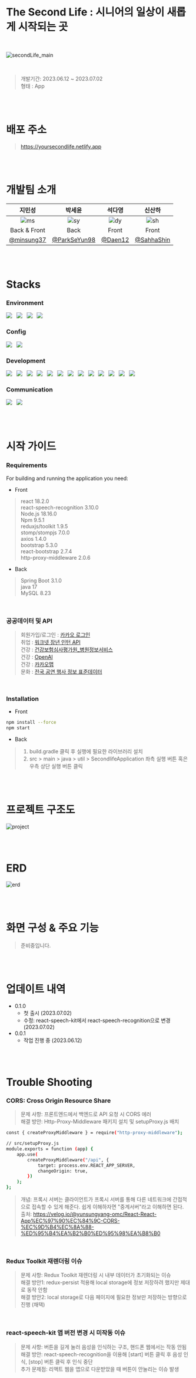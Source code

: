 # The Second Life : 시니어의 일상이 새롭게 시작되는 곳

<br/>

![secondLife_main](https://github.com/SahhaShin/coding_test/assets/33896511/23d19c21-807a-4828-bfc6-b14b290863e1)

<br/>

> 개발기간: 2023.06.12 ~ 2023.07.02
> <br/>
> 형태 : App


<br/><br/>


# 배포 주소
> https://yoursecondlife.netlify.app


<br/><br/>


# 개발팀 소개

|지민성|박세윤|석다영|신산하|
|:---:|:---:|:---:|:---:|
|![ms](https://github.com/TheSecondLife/.github/assets/33896511/38fa6812-535c-496d-a9fc-15a60f2305b4)|![sy](https://github.com/TheSecondLife/.github/assets/33896511/4d40dc02-0f62-48c3-98cb-dcabeb572e89)|![dy](https://github.com/TheSecondLife/.github/assets/33896511/ece3b5c5-086a-401c-8597-704c20b1cd2c)|![sh](https://github.com/TheSecondLife/.github/assets/33896511/53234771-3ed7-46fb-8d11-25c54aa05adc)|
|Back & Front|Back|Front|Front|
|<a href="https://github.com/minsung37">@minsung37</a>|<a href="https://github.com/ParkSeYun98">@ParkSeYun98</a>|<a href="https://github.com/Daen12">@Daen12</a>|<a href="https://github.com/SahhaShin">@SahhaShin</a>|


<br/><br/>


# Stacks

### Environment
<img src="https://img.shields.io/badge/github-181717?style=for-the-badge&logo=github&logoColor=white"> &nbsp; <img src="https://img.shields.io/badge/git-F05032?style=for-the-badge&logo=git&logoColor=white"> &nbsp; <img src="https://img.shields.io/badge/Visual Studio Code-007ACC?style=for-the-badge&logo=Visual Studio Code&logoColor=white"/> &nbsp; <img src="https://img.shields.io/badge/IntelliJ IDEA-000000?style=for-the-badge&logo=IntelliJ IDEA&logoColor=white"/>


### Config
<img src="https://img.shields.io/badge/Gradle-02303A?style=for-the-badge&logo=gradle&logoColor=white"> &nbsp; <img src="https://img.shields.io/badge/npm-CB3837?style=for-the-badge&logo=npm&logoColor=white">


### Development
<img src="https://img.shields.io/badge/react-61DAFB?style=for-the-badge&logo=react&logoColor=black"> &nbsp; <img src="https://img.shields.io/badge/javascript-F7DF1E?style=for-the-badge&logo=javascript&logoColor=black"> &nbsp; <img src="https://img.shields.io/badge/bootstrap-7952B3?style=for-the-badge&logo=bootstrap&logoColor=white"> &nbsp; <img src="https://img.shields.io/badge/springboot-6DB33F?style=for-the-badge&logo=springboot&logoColor=white"> &nbsp; <img src="https://img.shields.io/badge/mongoDB-47A248?style=for-the-badge&logo=MongoDB&logoColor=white"> &nbsp; <img src="https://img.shields.io/badge/MySQL-4479A1?style=for-the-badge&logo=MySQL&logoColor=white"> &nbsp; <img src="https://img.shields.io/badge/gradle-02303A?style=for-the-badge&logo=gradle&logoColor=white"> &nbsp; <img src="https://img.shields.io/badge/socket.io-010101?style=for-the-badge&logo=socket.io&logoColor=white"> &nbsp; <img src="https://img.shields.io/badge/amazon ec2-FF9900?style=for-the-badge&logo=amazon ec2&logoColor=white"> &nbsp; <img src="https://img.shields.io/badge/amazon rds-527FFF?style=for-the-badge&logo=amazon rds&logoColor=white"> &nbsp; <img src="https://img.shields.io/badge/amazon s3-569A31?style=for-the-badge&logo=amazon s3&logoColor=white"> &nbsp; <img src="https://img.shields.io/badge/netlify-00C7B7?style=for-the-badge&logo=netlify&logoColor=white"> &nbsp; <img src="https://img.shields.io/badge/pwa-5A0FC8?style=for-the-badge&logo=pwa&logoColor=white">


### Communication
<img src="https://img.shields.io/badge/notion-000000?style=for-the-badge&logo=notion&logoColor=white"> &nbsp; <img src="https://img.shields.io/badge/discord-5865F2?style=for-the-badge&logo=discord&logoColor=white">



<br/><br/>


# 시작 가이드

### Requirements
For building and running the application you need:

* Front
> react 18.2.0 <br/>
> react-speech-recognition 3.10.0 <br/>
> Node.js 18.16.0 <br/>
> Npm 9.5.1 <br/>
> reduxjs/toolkit 1.9.5 <br/>
> stomp/stompjs 7.0.0 <br/>
> axios 1.4.0 <br/>
> bootstrap 5.3.0 <br/>
> react-bootstrap 2.7.4 <br/>
> http-proxy-middleware 2.0.6 <br/>


* Back
> Spring Boot 3.1.0 <br/>
> java 17 <br/>
> MySQL 8.23 <br/>

<br/>

### 공공데이터 및 API
> 회원가입/로그인 : <a href="https://developers.kakao.com/docs/latest/ko/kakaologin/rest-api">카카오 로그인</a><br/>
> 취업 : <a href="https://openapi.work.go.kr/opi/opi/opia/seniorInternWantedApiListVw.do">워크넷 장년 인턴 API</a><br/>
> 건강 : <a href="https://www.data.go.kr/data/15001698/openapi.do#/layer-api-guide">건강보험심사평가원_병원정보서비스</a><br/>
> 건강 : <a href="https://platform.openai.com/">OpenAI</a><br/>
> 건강 : <a href="https://apis.map.kakao.com/web/guide/">카카오맵</a><br/>
> 문화 : <a href="https://www.data.go.kr/iim/dps/dpc/selectMyDataPrcusView.do">전국 공연 행사 정보 표준데이터</a><br/>


<br/>

### Installation

* Front

```sh
npm install --force
npm start
```

* Back

> 1) build.gradle 클릭 후 실행에 필요한 라이브러리 설치
> 2) src > main > java > util > SecondlifeApplication 좌측 실행 버튼 혹은 우측 상단 실행 버튼 클릭


<br/><br/>


# 프로젝트 구조도
![project](https://github.com/TheSecondLife/TheSecondLifeFront/assets/33896511/f5d0e2f6-e2a8-4bf2-b70a-2869b6b82fe4)


<br/><br/>


# ERD
![erd](https://github.com/TheSecondLife/.github/assets/33896511/7c4e650c-893b-45b8-873b-b5ed324ae681)


<br/><br/>


# 화면 구성 & 주요 기능
> 준비중입니다.


<br/><br/>


# 업데이트 내역

* 0.1.0
    * 첫 출시 (2023.07.02)
    * 수정: react-speech-kit에서 react-speech-recognition으로 변경 (2023.07.02)
* 0.0.1
    * 작업 진행 중 (2023.06.12)

 
<br/><br/>


# Trouble Shooting

### CORS: Cross Origin Resource Share
> 문제 사항: 프론트엔드에서 백엔드로 API 요청 시 CORS 에러<br/>
> 해결 방안: Http-Proxy-Middleware 패키지 설치 및 setupProxy.js 배치<br/>
```sh
const { createProxyMiddleware } = require("http-proxy-middleware");

// src/setupProxy.js
module.exports = function (app) {
    app.use(
        createProxyMiddleware("/api", {
            target: process.env.REACT_APP_SERVER,
            changeOrigin: true,
        })
    );
};
```
> 개념: 프록시 서버는 클라이언트가 프록시 서버를 통해 다른 네트워크에 간접적으로 접속할 수 있게 해준다. 쉽게 이해하자면 "중계서버"라고 이해하면 된다.<br/>
> 출처: https://velog.io/@yunsungyang-omc/React-React-App%EC%97%90%EC%84%9C-CORS-%EC%9D%B4%EC%8A%88-%ED%95%B4%EA%B2%B0%ED%95%98%EA%B8%B0

<br/>

### Redux Toolkit 재렌더링 이슈
> 문제 사항: Redux Toolkit 재렌더링 시 내부 데이터가 초기화되는 이슈<br/>
> 해결 방안1: redux-persist 적용해 local storage에 정보 저장하려 했지만 제대로 동작 안함<br/>
> 해결 방안2: local storage로 다음 페이지에 필요한 정보만 저장하는 방향으로 진행 (채택)<br/>

<br/>

### react-speech-kit 앱 버전 변경 시 미작동 이슈
> 문제 사항: 버튼을 길게 눌러 음성을 인식하는 구조, 핸드폰 웹에서는 작동 안됨<br/>
> 해결 방안: react-speech-recognition을 이용해 [start] 버튼 클릭 후 음성 인식, [stop] 버튼 클릭 후 인식 중단<br/>
> 추가 문제점: 리액트 웹을 앱으로 다운받았을 때 버튼이 안눌리는 이슈 발생<br/>
